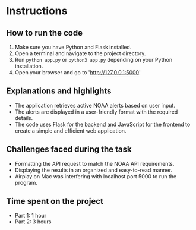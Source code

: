# Instructions

## How to run the code

1. Make sure you have Python and Flask installed.
2. Open a terminal and navigate to the project directory.
3. Run `python app.py` or `python3 app.py` depending on your Python installation.
4. Open your browser and go to 'http://127.0.0.1:5000'

## Explanations and highlights

- The application retrieves active NOAA alerts based on user input.
- The alerts are displayed in a user-friendly format with the required details.
- The code uses Flask for the backend and JavaScript for the frontend to create a simple and efficient web application.

## Challenges faced during the task

- Formatting the API request to match the NOAA API requirements.
- Displaying the results in an organized and easy-to-read manner.
- Airplay on Mac was interfering with localhost port 5000 to run the program.

## Time spent on the project

- Part 1: 1 hour
- Part 2: 3 hours
